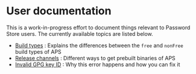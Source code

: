 # User documentation

This is a work-in-progress effort to document things relevant to Password Store users. The currently available topics are listed below.

- [Build types] : Explains the differences between the `free` and `nonFree` build types of APS
- [Release channels] : Different ways to get prebuilt binaries of APS
- [Invalid GPG key ID] : Why this error happens and how you can fix it

[build types]: build-types
[release channels]: release-channels
[invalid gpg key id]: invalid-gpg-key-id
